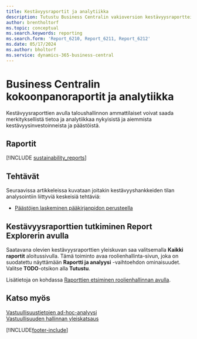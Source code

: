 ```yaml
---
title: Kestävyysraportit ja analytiikka
description: Tutustu Business Centralin vakioversion kestävyysraportteihin ja analyyseihin.
author: brentholtorf
ms.topic: conceptual
ms.search.keywords: reporting
ms.search.form: 'Report_6210, Report_6211, Report_6212'
ms.date: 05/17/2024
ms.author: bholtorf
ms.service: dynamics-365-business-central
---
```


# <a name="sustainability-reports-and-analytics-in-business-central"></a>Business Centralin kokoonpanoraportit ja analytiikka

Kestävyysraporttien avulla taloushallinnon ammattilaiset voivat saada merkityksellistä tietoa ja analytiikkaa nykyisistä ja aiemmista kestävyysinvestoinneista ja päästöistä.  

## <a name="reports"></a>Raportit

[!INCLUDE [sustainability_reports](includes/sustainability-reports-include.md)]

## <a name="tasks"></a>Tehtävät

Seuraavissa artikkeleissa kuvataan joitakin kestävyyshankkeiden tilan analysointiin liittyviä keskeisiä tehtäviä:

* [Päästöjen laskeminen pääkirjanpidon perusteella](finance-sustainability-journal.md)

## <a name="explore-sustainability-reports-with-report-explorer"></a>Kestävyysraporttien tutkiminen Report Explorerin avulla

Saatavana olevien kestävyysraporttien yleiskuvan saa valitsemalla **Kaikki raportit** aloitussivulla. Tämä toiminto avaa roolienhallinta-sivun, joka on suodatettu näyttämään **Raportti ja analyysi** -vaihtoehdon ominaisuudet. Valitse **TODO**-otsikon alla **Tutustu**.

<!--There isn't an image file for this.

:::image type="content" source="media/report-explorer-sustainability.png" alt-text="Example of sustainability reports on the finance role center." lightbox="media/report-explorer-sustainability.png":::-->

Lisätietoja on kohdassa [Raporttien etsiminen roolienhallinnan avulla](ui-role-explorer.md).

## <a name="see-also"></a>Katso myös

[Vastuullisuustietojen ad-hoc-analyysi](ad-hoc-analysis-sustainability.md)   
[Vastuullisuuden hallinnan yleiskatsaus](finance-manage-sustainability.md)   

[!INCLUDE[footer-include](includes/footer-banner.md)]
